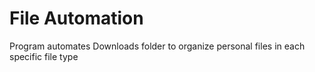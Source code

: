 # File Automation
Program automates Downloads folder to organize personal files in each specific file type

